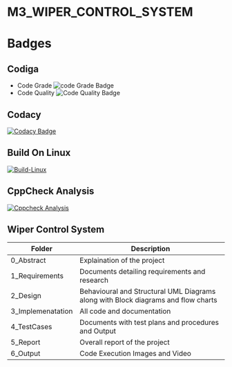 # M3_WIPER_CONTROL_SYSTEM
# Badges
## Codiga
* Code Grade
![code Grade Badge](https://api.codiga.io/project/33391/status/svg)
* Code Quality
![Code Quality Badge](https://api.codiga.io/project/33391/score/svg)
## Codacy
[![Codacy Badge](https://app.codacy.com/project/badge/Grade/a6f0226e499a44dd962e69fa64d6e779)](https://www.codacy.com/gh/giriprakashk/M3_WIPER_CONTROL_SYSTEM/dashboard?utm_source=github.com&amp;utm_medium=referral&amp;utm_content=giriprakashk/M3_WIPER_CONTROL_SYSTEM&amp;utm_campaign=Badge_Grade)
## Build On Linux
[![Build-Linux](https://github.com/giriprakashk/M3_WIPER_CONTROL_SYSTEM/actions/workflows/Build%20on%20Linux.yml/badge.svg)](https://github.com/giriprakashk/M3_WIPER_CONTROL_SYSTEM/actions/workflows/Build%20on%20Linux.yml)
## CppCheck Analysis
[![Cppcheck Analysis](https://github.com/giriprakashk/M3_WIPER_CONTROL_SYSTEM/actions/workflows/Cppcheck%20Analysis.yml/badge.svg)](https://github.com/giriprakashk/M3_WIPER_CONTROL_SYSTEM/actions/workflows/Cppcheck%20Analysis.yml)


## Wiper Control System
Folder | Description
-- | --
0_Abstract | Explaination of the project
1_Requirements | Documents detailing requirements and research
2_Design	| Behavioural and Structural UML Diagrams along with Block diagrams and flow charts
3_Implemenatation	 | All code and documentation
4_TestCases	| Documents with test plans and procedures and Output
5_Report	| Overall report of the project
6_Output	| Code Execution Images and Video
